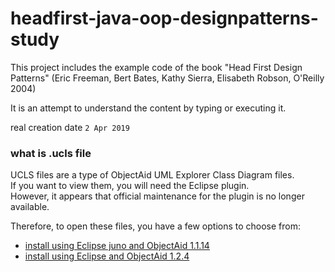 # headfirst-java-oop-designpatterns-study

This project includes the example code of the book "Head First Design Patterns"
(Eric Freeman, Bert Bates, Kathy Sierra, Elisabeth Robson, O'Reilly 2004)

It is an attempt to understand the content by typing or executing it.

real creation date `2 Apr 2019`


### what is .ucls file

UCLS files are a type of ObjectAid UML Explorer Class Diagram files.    
If you want to view them, you will need the Eclipse plugin.      
However, it appears that official maintenance for the plugin is no longer available.   

Therefore, to open these files, you have a few options to choose from:
- [install using Eclipse juno and ObjectAid 1.1.14](https://stackoverflow.com/questions/71696763/how-to-install-objectaid-in-2022)
- [install using Eclipse and ObjectAid 1.2.4](https://stackoverflow.com/questions/68589918/objectaid-unhandled-event-loop-exception/70785096#70785096)




